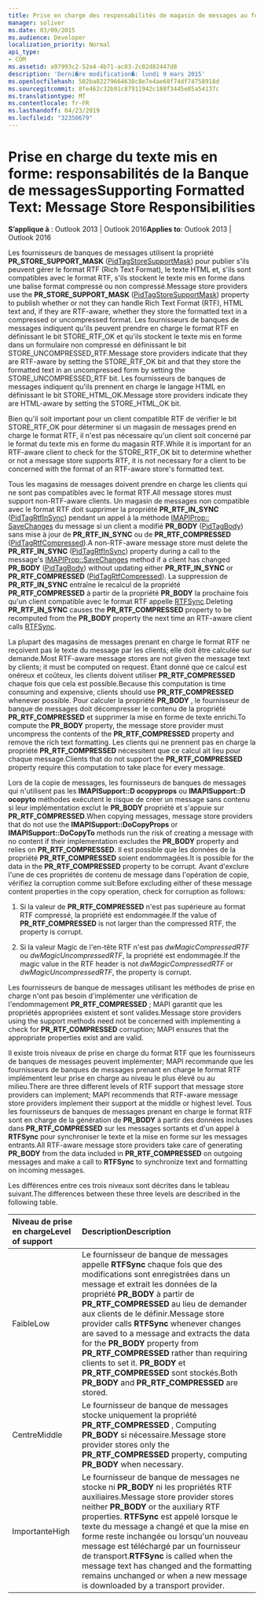 ```yaml
---
title: Prise en charge des responsabilités de magasin de messages au format texte
manager: soliver
ms.date: 03/09/2015
ms.audience: Developer
localization_priority: Normal
api_type:
- COM
ms.assetid: a97993c2-52e4-4b71-ac03-2c02d82447d8
description: 'Derni�re modification�: lundi 9 mars 2015'
ms.openlocfilehash: 502ba82279664638c8e7e4ae68f74df74758918d
ms.sourcegitcommit: 8fe462c32b91c87911942c188f3445e85a54137c
ms.translationtype: MT
ms.contentlocale: fr-FR
ms.lasthandoff: 04/23/2019
ms.locfileid: "32350679"
---
```

# <a name="supporting-formatted-text-message-store-responsibilities"></a><span data-ttu-id="58e68-103">Prise en charge du texte mis en forme: responsabilités de la Banque de messages</span><span class="sxs-lookup"><span data-stu-id="58e68-103">Supporting Formatted Text: Message Store Responsibilities</span></span>

  
  
<span data-ttu-id="58e68-104">**S’applique à** : Outlook 2013 | Outlook 2016</span><span class="sxs-lookup"><span data-stu-id="58e68-104">**Applies to**: Outlook 2013 | Outlook 2016</span></span> 
  
<span data-ttu-id="58e68-105">Les fournisseurs de banques de messages utilisent la propriété **PR_STORE_SUPPORT_MASK** ([PidTagStoreSupportMask](pidtagstoresupportmask-canonical-property.md)) pour publier s'ils peuvent gérer le format RTF (Rich Text Format), le texte HTML et, s'ils sont compatibles avec le format RTF, s'ils stockent le texte mis en forme dans une balise format compressé ou non compressé.</span><span class="sxs-lookup"><span data-stu-id="58e68-105">Message store providers use the **PR_STORE_SUPPORT_MASK** ([PidTagStoreSupportMask](pidtagstoresupportmask-canonical-property.md)) property to publish whether or not they can handle Rich Text Format (RTF), HTML text and, if they are RTF-aware, whether they store the formatted text in a compressed or uncompressed format.</span></span> <span data-ttu-id="58e68-106">Les fournisseurs de banques de messages indiquent qu'ils peuvent prendre en charge le format RTF en définissant le bit STORE_RTF_OK et qu'ils stockent le texte mis en forme dans un formulaire non compressé en définissant le bit STORE_UNCOMPRESSED_RTF.</span><span class="sxs-lookup"><span data-stu-id="58e68-106">Message store providers indicate that they are RTF-aware by setting the STORE_RTF_OK bit and that they store the formatted text in an uncompressed form by setting the STORE_UNCOMPRESSED_RTF bit.</span></span> <span data-ttu-id="58e68-107">Les fournisseurs de banques de messages indiquent qu'ils prennent en charge le langage HTML en définissant le bit STORE_HTML_OK.</span><span class="sxs-lookup"><span data-stu-id="58e68-107">Message store providers indicate they are HTML-aware by setting the STORE_HTML_OK bit.</span></span>
  
<span data-ttu-id="58e68-108">Bien qu'il soit important pour un client compatible RTF de vérifier le bit STORE_RTF_OK pour déterminer si un magasin de messages prend en charge le format RTF, il n'est pas nécessaire qu'un client soit concerné par le format du texte mis en forme du magasin RTF.</span><span class="sxs-lookup"><span data-stu-id="58e68-108">While it is important for an RTF-aware client to check for the STORE_RTF_OK bit to determine whether or not a message store supports RTF, it is not necessary for a client to be concerned with the format of an RTF-aware store's formatted text.</span></span> 
  
<span data-ttu-id="58e68-109">Tous les magasins de messages doivent prendre en charge les clients qui ne sont pas compatibles avec le format RTF.</span><span class="sxs-lookup"><span data-stu-id="58e68-109">All message stores must support non-RTF-aware clients.</span></span> <span data-ttu-id="58e68-110">Un magasin de messages non compatible avec le format RTF doit supprimer la propriété **PR_RTF_IN_SYNC** ([PidTagRtfInSync](pidtagrtfinsync-canonical-property.md)) pendant un appel à la méthode [IMAPIProp:: SaveChanges](imapiprop-savechanges.md) du message si un client a modifié **PR_BODY** ([PidTagBody](pidtagbody-canonical-property.md)) sans mise à jour de **PR_RTF_IN_SYNC** ou de **PR_RTF_COMPRESSED** ([PidTagRtfCompressed](pidtagrtfcompressed-canonical-property.md)).</span><span class="sxs-lookup"><span data-stu-id="58e68-110">A non-RTF-aware message store must delete the **PR_RTF_IN_SYNC** ([PidTagRtfInSync](pidtagrtfinsync-canonical-property.md)) property during a call to the message's [IMAPIProp::SaveChanges](imapiprop-savechanges.md) method if a client has changed **PR_BODY** ([PidTagBody](pidtagbody-canonical-property.md)) without updating either **PR_RTF_IN_SYNC** or **PR_RTF_COMPRESSED** ([PidTagRtfCompressed](pidtagrtfcompressed-canonical-property.md)).</span></span> <span data-ttu-id="58e68-111">La suppression de **PR_RTF_IN_SYNC** entraîne le recalcul de la propriété **PR_RTF_COMPRESSED** à partir de la propriété **PR_BODY** la prochaine fois qu'un client compatible avec le format RTF appelle [RTFSync](rtfsync.md).</span><span class="sxs-lookup"><span data-stu-id="58e68-111">Deleting **PR_RTF_IN_SYNC** causes the **PR_RTF_COMPRESSED** property to be recomputed from the **PR_BODY** property the next time an RTF-aware client calls [RTFSync](rtfsync.md).</span></span> 
  
<span data-ttu-id="58e68-112">La plupart des magasins de messages prenant en charge le format RTF ne reçoivent pas le texte du message par les clients; elle doit être calculée sur demande.</span><span class="sxs-lookup"><span data-stu-id="58e68-112">Most RTF-aware message stores are not given the message text by clients; it must be computed on request.</span></span> <span data-ttu-id="58e68-113">Étant donné que ce calcul est onéreux et coûteux, les clients doivent utiliser **PR_RTF_COMPRESSED** chaque fois que cela est possible.</span><span class="sxs-lookup"><span data-stu-id="58e68-113">Because this computation is time consuming and expensive, clients should use **PR_RTF_COMPRESSED** whenever possible.</span></span> <span data-ttu-id="58e68-114">Pour calculer la propriété **PR_BODY** , le fournisseur de banque de messages doit décompresser le contenu de la propriété **PR_RTF_COMPRESSED** et supprimer la mise en forme de texte enrichi.</span><span class="sxs-lookup"><span data-stu-id="58e68-114">To compute the **PR_BODY** property, the message store provider must uncompress the contents of the **PR_RTF_COMPRESSED** property and remove the rich text formatting.</span></span> <span data-ttu-id="58e68-115">Les clients qui ne prennent pas en charge la propriété **PR_RTF_COMPRESSED** nécessitent que ce calcul ait lieu pour chaque message.</span><span class="sxs-lookup"><span data-stu-id="58e68-115">Clients that do not support the **PR_RTF_COMPRESSED** property require this computation to take place for every message.</span></span> 
  
<span data-ttu-id="58e68-116">Lors de la copie de messages, les fournisseurs de banques de messages qui n'utilisent pas les **IMAPISupport::D ocopyprops** ou **IMAPISupport::D ocopyto** méthodes exécutent le risque de créer un message sans contenu si leur implémentation exclut le **PR_BODY** propriété et s'appuie sur **PR_RTF_COMPRESSED**.</span><span class="sxs-lookup"><span data-stu-id="58e68-116">When copying messages, message store providers that do not use the **IMAPISupport::DoCopyProps** or **IMAPISupport::DoCopyTo** methods run the risk of creating a message with no content if their implementation excludes the **PR_BODY** property and relies on **PR_RTF_COMPRESSED**.</span></span> <span data-ttu-id="58e68-117">Il est possible que les données de la propriété **PR_RTF_COMPRESSED** soient endommagées.</span><span class="sxs-lookup"><span data-stu-id="58e68-117">It is possible for the data in the **PR_RTF_COMPRESSED** property to be corrupt.</span></span> <span data-ttu-id="58e68-118">Avant d'exclure l'une de ces propriétés de contenu de message dans l'opération de copie, vérifiez la corruption comme suit:</span><span class="sxs-lookup"><span data-stu-id="58e68-118">Before excluding either of these message content properties in the copy operation, check for corruption as follows:</span></span> 
  
1. <span data-ttu-id="58e68-119">Si la valeur de **PR_RTF_COMPRESSED** n'est pas supérieure au format RTF compressé, la propriété est endommagée.</span><span class="sxs-lookup"><span data-stu-id="58e68-119">If the value of **PR_RTF_COMPRESSED** is not larger than the compressed RTF, the property is corrupt.</span></span> 
    
2. <span data-ttu-id="58e68-120">Si la valeur Magic de l'en-tête RTF n'est pas _dwMagicCompressedRTF_ ou _dwMagicUncompressedRTF_, la propriété est endommagée.</span><span class="sxs-lookup"><span data-stu-id="58e68-120">If the magic value in the RTF header is not  _dwMagicCompressedRTF_ or  _dwMagicUncompressedRTF_, the property is corrupt.</span></span>
    
<span data-ttu-id="58e68-121">Les fournisseurs de banque de messages utilisant les méthodes de prise en charge n'ont pas besoin d'implémenter une vérification de l'endommagement **PR_RTF_COMPRESSED** ; MAPI garantit que les propriétés appropriées existent et sont valides.</span><span class="sxs-lookup"><span data-stu-id="58e68-121">Message store providers using the support methods need not be concerned with implementing a check for **PR_RTF_COMPRESSED** corruption; MAPI ensures that the appropriate properties exist and are valid.</span></span> 
  
<span data-ttu-id="58e68-122">Il existe trois niveaux de prise en charge du format RTF que les fournisseurs de banques de messages peuvent implémenter; MAPI recommande que les fournisseurs de banques de messages prenant en charge le format RTF implémentent leur prise en charge au niveau le plus élevé ou au milieu.</span><span class="sxs-lookup"><span data-stu-id="58e68-122">There are three different levels of RTF support that message store providers can implement; MAPI recommends that RTF-aware message store providers implement their support at the middle or highest level.</span></span> <span data-ttu-id="58e68-123">Tous les fournisseurs de banques de messages prenant en charge le format RTF sont en charge de la génération de **PR_BODY** à partir des données incluses dans **PR_RTF_COMPRESSED** sur les messages sortants et d'un appel à **RTFSync** pour synchroniser le texte et la mise en forme sur les messages entrants.</span><span class="sxs-lookup"><span data-stu-id="58e68-123">All RTF-aware message store providers take care of generating **PR_BODY** from the data included in **PR_RTF_COMPRESSED** on outgoing messages and make a call to **RTFSync** to synchronize text and formatting on incoming messages.</span></span> 
  
<span data-ttu-id="58e68-124">Les différences entre ces trois niveaux sont décrites dans le tableau suivant.</span><span class="sxs-lookup"><span data-stu-id="58e68-124">The differences between these three levels are described in the following table.</span></span> 
  
|<span data-ttu-id="58e68-125">**Niveau de prise en charge**</span><span class="sxs-lookup"><span data-stu-id="58e68-125">**Level of support**</span></span>|<span data-ttu-id="58e68-126">**Description**</span><span class="sxs-lookup"><span data-stu-id="58e68-126">**Description**</span></span>|
|:-----|:-----|
|<span data-ttu-id="58e68-127">Faible</span><span class="sxs-lookup"><span data-stu-id="58e68-127">Low</span></span>  <br/> |<span data-ttu-id="58e68-128">Le fournisseur de banque de messages appelle **RTFSync** chaque fois que des modifications sont enregistrées dans un message et extrait les données de la propriété **PR_BODY** à partir de **PR_RTF_COMPRESSED** au lieu de demander aux clients de le définir.</span><span class="sxs-lookup"><span data-stu-id="58e68-128">Message store provider calls **RTFSync** whenever changes are saved to a message and extracts the data for the **PR_BODY** property from **PR_RTF_COMPRESSED** rather than requiring clients to set it.</span></span> <span data-ttu-id="58e68-129">**PR_BODY** et **PR_RTF_COMPRESSED** sont stockés.</span><span class="sxs-lookup"><span data-stu-id="58e68-129">Both **PR_BODY** and **PR_RTF_COMPRESSED** are stored.</span></span>  <br/> |
|<span data-ttu-id="58e68-130">Centre</span><span class="sxs-lookup"><span data-stu-id="58e68-130">Middle</span></span>  <br/> |<span data-ttu-id="58e68-131">Le fournisseur de banque de messages stocke uniquement la propriété **PR_RTF_COMPRESSED** , Computing **PR_BODY** si nécessaire.</span><span class="sxs-lookup"><span data-stu-id="58e68-131">Message store provider stores only the **PR_RTF_COMPRESSED** property, computing **PR_BODY** when necessary.</span></span>  <br/> |
|<span data-ttu-id="58e68-132">Importante</span><span class="sxs-lookup"><span data-stu-id="58e68-132">High</span></span>  <br/> |<span data-ttu-id="58e68-133">Le fournisseur de banque de messages ne stocke ni **PR_BODY** ni les propriétés RTF auxiliaires.</span><span class="sxs-lookup"><span data-stu-id="58e68-133">Message store provider stores neither **PR_BODY** or the auxiliary RTF properties.</span></span> <span data-ttu-id="58e68-134">**RTFSync** est appelé lorsque le texte du message a changé et que la mise en forme reste inchangée ou lorsqu'un nouveau message est téléchargé par un fournisseur de transport.</span><span class="sxs-lookup"><span data-stu-id="58e68-134">**RTFSync** is called when the message text has changed and the formatting remains unchanged or when a new message is downloaded by a transport provider.</span></span>  <br/> |
   

